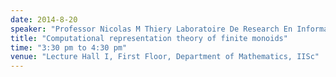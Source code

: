 ```yaml
---
date: 2014-8-20
speaker: "Professor Nicolas M Thiery Laboratoire De Research En Informatique, Universite, Paris"
title: "Computational representation theory of finite monoids"
time: "3:30 pm to 4:30 pm" 
venue: "Lecture Hall I, First Floor, Department of Mathematics, IISc"
---
```


